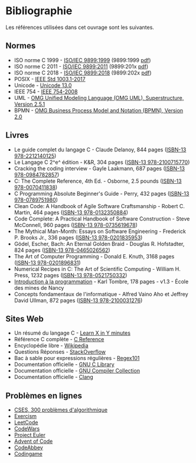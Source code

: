 # Bibliographie

Les références utilisées dans cet ouvrage sont les suivantes.

## Normes

- ISO norme C 1999 - [ISO/IEC 9899:1999](https://www.iso.org/standard/74528.html) (9899:1999 [pdf](https://www.open-std.org/jtc1/sc22/wg14/www/docs/n1256.pdf))
- ISO norme C 2011 - [ISO/IEC 9899:2011](https://www.iso.org/standard/57853.html) (9899:201x [pdf](https://www.open-std.org/jtc1/sc22/wg14/www/docs/n1548.pdf))
- ISO norme C 2018 - [ISO/IEC 9899:2018](https://www.iso.org/standard/74528.html) (9899:202x [pdf](https://www.open-std.org/jtc1/sc22/wg14/www/docs/n2347.pdf))
- POSIX - [IEEE Std 1003.1-2017](https://pubs.opengroup.org/onlinepubs/9699919799/)
- Unicode - [Unicode 13.0](https://www.unicode.org/versions/Unicode13.0.0/)
- IEEE 754 - [IEEE 754-2008](https://ieeexplore.ieee.org/document/4610935)
- UML - [OMG Unified Modeling Language (OMG UML), Superstructure, Version 2.5.1](https://www.omg.org/spec/UML/2.5.1/PDF)
- BPMN - [OMG Business Process Model and Notation (BPMN), Version 2.0](https://www.omg.org/spec/BPMN/2.0/PDF)

## Livres

- Le guide complet du langage C - Claude Delanoy, 844 pages ([ISBN-13 978-2212140125](https://isbnsearch.org/isbn/9782212140125))
- Le Langage C 2^e^ édition - K&R, 304 pages ([ISBN-13 978-2100715770](https://isbnsearch.org/isbn/9782100715770))
- Cracking the coding interview - Gayle Laakmann, 687 pages ([ISBN-13 978-0984782857](https://isbnsearch.org/isbn/9780984782857))
- C: The Complete Reference, 4th Ed. - Osborne, 2.5 pounds ([ISBN-13 978-0070411838](https://isbnsearch.org/isbn/9780070411838))
- C Programming Absolute Beginner's Guide - Perry, 432 pages ([ISBN-13 978-0789751980](https://isbnsearch.org/isbn/9780789751980))
- Clean Code: A Handbook of Agile Software Craftsmanship - Robert C. Martin, 464 pages ([ISBN-13 978-0132350884](https://isbnsearch.org/isbn/9780132350884))
- Code Complete: A Practical Handbook of Software Construction - Steve McConnell, 960 pages ([ISBN-13 978-0735619678](https://isbnsearch.org/isbn/9780735619678))
- The Mythical Man-Month: Essays on Software Engineering - Frederick P. Brooks Jr., 336 pages ([ISBN-13 978-0201835953](https://isbnsearch.org/isbn/9780201835953))
- Gödel, Escher, Bach: An Eternal Golden Braid - Douglas R. Hofstadter, 824 pages ([ISBN-13 978-0465026562](https://isbnsearch.org/isbn/9780465026562))
- The Art of Computer Programming - Donald E. Knuth, 3168 pages ([ISBN-13 978-0201896831](https://isbnsearch.org/isbn/9780201896831))
- Numerical Recipes in C: The Art of Scientific Computing - William H. Press, 1232 pages ([ISBN-13 978-0521750332](https://isbnsearch.org/isbn/9780521750332))
- [Introduction à la programmation](https://members.loria.fr/KTombre/DepInfo/PolyTC/tcinfo.pdf) - Karl Tombre, 178 pages - v1.3 - École des mines de Nancy
- Concepts fondamentaux de l'informatique - Alfred Vaino Aho et Jeffrey David Ullman, 872 pages ([ISBN-13 978-2100031276](https://isbnsearch.org/isbn/9782100031276))

## Sites Web

- Un résumé du langage C - [Learn X in Y minutes](https://learnxinyminutes.com/docs/fr-fr/c-fr/)
- Référence C complète - [C Reference](https://en.cppreference.com/w/c)
- Encyclopédie libre - [Wikipedia](https://www.wikipedia.org)
- Questions Réponses - [StackOverflow](https://stackoverflow.com)
- Bac à sable pour expressions régulières - [Regex101](https://regex101.com)
- Documentation officielle - [GNU C Library](https://www.gnu.org/software/libc/manual)
- Documentation officielle - [GNU Compiler Collection](https://gcc.gnu.org/onlinedocs)
- Documentation officielle - [Clang](https://clang.llvm.org/docs)

## Problèmes en lignes

- [CSES, 300 problèmes d'algorithmique](https://cses.fi/problemset)
- [Exercism](https://exercism.org/tracks/c)
- [LeetCode](https://leetcode.com)
- [CodeWars](https://www.codewars.com)
- [Project Euler](https://projecteuler.net)
- [Advent of Code](https://adventofcode.com)
- [CodeAbbey](http://www.codeabbey.com)
- [Codingame](https://www.codingame.com)